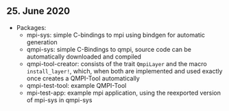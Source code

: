 ## 25. June 2020
* Packages:
    - mpi-sys: simple C-bindings to mpi using bindgen for automatic generation
    - qmpi-sys: simple C-Bindings to qmpi, source code can be automatically downloaded and compiled
    - qmpi-tool-creator: consists of the trait `QmpiLayer` and the macro `install_layer!`, which, when both are implemented and used exactly once creates a QMPI-Tool automatically
    - qmpi-test-tool: example QMPI-Tool
    - mpi-test-app: example mpi application, using the reexported version of mpi-sys in qmpi-sys
